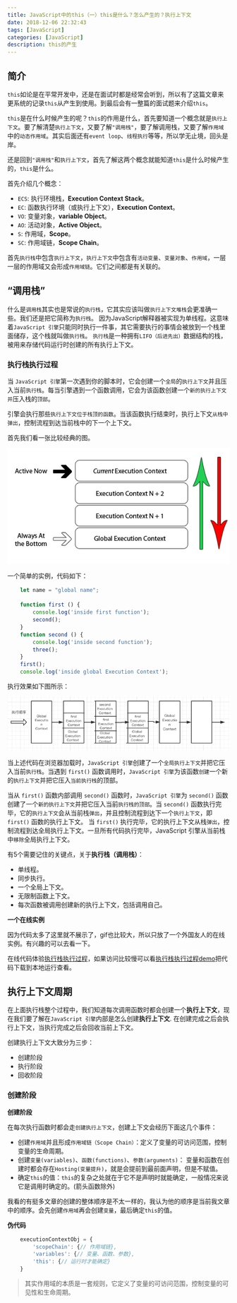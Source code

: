 ```yaml
---
title: JavaScript中的this（一）this是什么？怎么产生的？执行上下文
date: 2018-12-06 22:32:43
tags: [JavaScript]
categories: [JavaScript]
description: this的产生
---
```


## 简介

`this`如论是在平常开发中，还是在面试时都是经常会听到，所以有了这篇文章来更系统的记录`this`从产生到使用。到最后会有一整篇的面试题来介绍`this`。

`this`是在什么时候产生的呢？`this`的作用是什么，首先要知道一个概念就是`执行上下文`。要了解清楚`执行上下文`，又要了解`"调用栈"`，要了解调用栈，又要了解`作用域`中的`动态作用域`。其实后面还有`event loop`、`线程执行`等等，所以学无止境，回头是岸。

还是回到`"调用栈"`和`执行上下文`，首先了解这两个概念就能知道`this`是什么时候产生的，`this`是什么。

首先介绍几个概念：

- `ECS`: 执行环境栈，**Execution Context Stack**。
- `EC`: 函数执行环境（或执行上下文），**Execution Context**。
- `VO`: 变量对象，**variable Object**。
- `AO`: 活动对象，**Active Object**。
- `S`: 作用域，**Scope**。
- `SC`: 作用域链，**Scope Chain**。

首先`执行栈`中包含`执行上下文`，`执行上下文`中包含有`活动变量`、`变量对象`、`作用域`，一层一层的作用域又会形成`作用域链`。它们之间都是有关联的。

## “调用栈”

什么是`调用栈`其实也是常说的`执行栈`，它其实应该叫做`执行上下文堆栈`会更准确一些。我们还是把它简称为`执行栈`。
因为JavaScript解释器被实现为单线程。这意味着`JavaScript 引擎`只能同时执行一件事，其它需要执行的事情会被放到一个栈里面储存，这个栈就叫做`执行栈`。
`执行栈`是一种拥有`LIFO（后进先出）`数据结构的栈，被用来存储代码运行时创建的所有执行上下文。

### 执行栈执行过程

当 `JavaScript 引擎`第一次遇到你的脚本时，它会创建一个`全局`的`执行上下文`并且压入当前`执行栈`。每当引擎遇到一个函数调用，它会为该函数创建一个`新的执行上下文并`压入栈的`顶部`。

引擎会执行那些`执行上下文位于栈顶的函数`。当该函数执行结束时，执行上下文`从栈中弹出`，控制流程到达当前栈中的下一个上下文。

首先我们看一张比较经典的图。

![this-one](../../images/javascript/javascript-this-1-1.jpg)

一个简单的实例，代码如下：

```js
    let name = "global name";

    function first () {
        console.log('inside first function');
        second();
    }
    function second () {
        console.log('inside second function');
        three();
    }
    first();
    console.log('inside global Execution Context');
```

执行效果如下图所示：

![this-one](../../images/javascript/javascript-this-1-2.png)

当上述代码在浏览器加载时，`JavaScript 引擎`创建了一个`全局执行上下文`并把它压入当前`执行栈`。当遇到 `first()` 函数调用时，`JavaScript 引擎`为该函数`创建`一个新的`执行上下文`并把它压入`当前执行栈`的顶部。

当从 `first()` 函数内部调用 `second()` 函数时，`JavaScript 引擎`为 `second()` 函数创建了一个`新的执行上下文`并把它压入当前`执行栈的顶部`。当 `second()` 函数执行完毕，它的`执行上下文`会从当前栈`弹出`，并且控制流程到达下一个`执行上下文`，即 `first()` 函数的执行上下文。
当 `first()` 执行完毕，它的执行上下文从栈`弹出`，控制流程到达全局执行上下文。一旦所有代码执行完毕，JavaScript 引擎从当前栈中`移除`全局执行上下文。

有5个需要记住的关键点，关于**执行栈（调用栈）**：

- 单线程。
- 同步执行。
- 一个全局上下文。
- 无限制函数上下文。
- 每次函数被调用创建新的执行上下文，包括调用自己。

**一个在线实例**

因为代码太多了这里就不展示了，gif也比较大，所以只放了一个外国友人的在线实例。有兴趣的可以去看一下。

在线代码体验[执行栈执行过程](https://codepen.io/njmcode/pen/dMPmGq)，如果访问比较慢可以看[执行栈执行过程demo](https://github.com/Braveheartforyou/Blog-Static/tree/master/callStack)把代码下载到本地运行查看。

## 执行上下文周期

在上面执行栈整个过程中，我们知道每次调用函数时都会创建一个**执行上下文**，现在我们要了解在`JavaScript 引擎`内部是怎么创建**执行上下文**.
在创建完成之后会执行上下文，当执行完成之后会回收当前上下文。

创建执行上下文大致分为三步：

- 创建阶段
- 执行阶段
- 回收阶段

### 创建阶段

**创建阶段**

在每次执行函数时都会走`创建执行上下文`，创建上下文会经历下面这几个事件：

- 创建`作用域`并且形成`作用域链（Scope Chain）`：定义了变量的可访问范围，控制变量的生命周期。
- 创建`变量(variables)`、`函数(functions)`、`参数(arguments)`： 变量和函数在创建时都会存在`Hosting(变量提升)`，就是会提前到最前面声明，但是不赋值。
- 确定`this`的值：`this`的复杂之处就在于它不是声明时就能确定，一般情况来说它是调用时确定的。(箭头函数除外)

我看的有挺多文章的创建的整体顺序是不太一样的，我认为他的顺序是当前我文章中的顺序。会先创建`作用域`再会创建`变量`，最后确定`this`的值。

**伪代码**

```js
    executionContextObj = {
        'scopeChain': {// 作用域链},
        'variables': {// 变量、函数、参数},
        'this': {// 运行时才能确定}
    }
````

> 其实作用域的本质是一套规则，它定义了变量的可访问范围，控制变量的可见性和生命周期。

